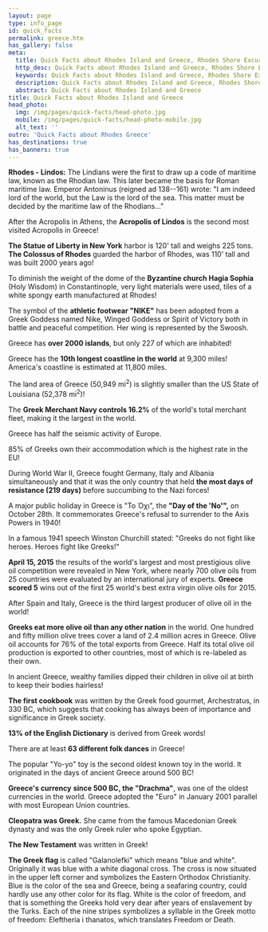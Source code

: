 ```yaml
---
layout: page
type: info_page
id: quick_facts
permalink: greece.htm
has_gallery: false
meta:
  title: Quick Facts about Rhodes Island and Greece, Rhodes Shore Excursions
  http_desc: Quick Facts about Rhodes Island and Greece, Rhodes Shore Excursions, Rhodes Fast Facts
  keywords: Quick Facts about Rhodes Island and Greece, Rhodes Shore Excursions, Rhodes Fast Facts
  description: Quick Facts about Rhodes Island and Greece, Rhodes Shore Excursions, Rhodes Fast Facts
  abstract: Quick Facts about Rhodes Island and Greece
title: Quick Facts about Rhodes Island and Greece
head_photo:
  img: /img/pages/quick-facts/head-photo.jpg
  mobile: /img/pages/quick-facts/head-photo-mobile.jpg
  alt_text: ''
outro: 'Quick Facts about Rhodes Greece'
has_destinations: true
has_banners: true
---
```

**Rhodes - Lindos:** The Lindians were the first to draw up a code of maritime law, known as the Rhodian law. This later became the basis for Roman maritime law. Emperor Antoninus (reigned ad 138--161) wrote: "I am indeed lord of the world, but the Law is the lord of the sea. This matter must be decided by the maritime law of the Rhodians..."

After the Acropolis in Athens, the **Acropolis of Lindos** is the second most visited Acropolis in Greece!

**The Statue of Liberty in New York** harbor is 120' tall and weighs 225 tons. **The Colossus of Rhodes** guarded the harbor of Rhodes, was 110' tall and was built 2000 years ago!

To diminish the weight of the dome of the **Byzantine church Hagia Sophia** (Holy Wisdom) in Constantinople, very light materials were used, tiles of a white spongy earth manufactured at Rhodes!

The symbol of the **athletic footwear "NIKE"** has been adopted from a Greek Goddess named Nike, Winged Goddess or Spirit of Victory both in battle and peaceful competition. Her wing is represented by the Swoosh.

Greece has **over 2000 islands**, but only 227 of which are inhabited!

Greece has the **10th longest coastline in the world** at 9,300 miles! America's coastline is estimated at 11,800 miles.

The land area of Greece (50,949 mi<sup>2</sup>) is slightly smaller than the US State of Louisiana (52,378 mi<sup>2</sup>)!

The **Greek Merchant Navy controls 16.2%** of the world's total merchant fleet, making it the largest in the world.

Greece has half the seismic activity of Europe.

85% of Greeks own their accommodation which is the highest rate in the EU!

During World War II, Greece fought Germany, Italy and Albania simultaneously and that it was the only country that held **the most days of resistance (219 days)** before succumbing to the Nazi forces!

A major public holiday in Greece is "Το Όχι", the **"Day of the 'No'",** on October 28th. It commemorates Greece's refusal to surrender to the Axis Powers in 1940!

In a famous 1941 speech Winston Churchill stated: "Greeks do not fight like heroes. Heroes fight like Greeks!"

**April 15, 2015** the results of the world's largest and most prestigious olive oil competition were revealed in New York, where nearly 700 olive oils from 25 countries were evaluated by an international jury of experts. **Greece scored 5** wins out of the first 25 world's best extra virgin olive oils for 2015.

After Spain and Italy, Greece is the third largest producer of olive oil in the world!

**Greeks eat more olive oil than any other nation** in the world. One hundred and fifty million olive trees cover a land of 2.4 million acres in Greece. Olive oil accounts for 76% of the total exports from Greece. Half its total olive oil production is exported to other countries, most of which is re-labeled as their own.

In ancient Greece, wealthy families dipped their children in olive oil at birth to keep their bodies hairless!

**The first cookbook** was written by the Greek food gourmet, Archestratus, in 330 BC, which suggests that cooking has always been of importance and significance in Greek society.

**13% of the English Dictionary** is derived from Greek words!

There are at least **63 different folk dances** in Greece!

The popular "Yo-yo" toy is the second oldest known toy in the world. It originated in the days of ancient Greece around 500 BC!

**Greece's currency** **since 500 BC, the "Drachma"**, was one of the oldest currencies in the world. Greece adopted the "Euro" in January 2001 parallel with most European Union countries.

**Cleopatra was Greek.** She came from the famous Macedonian Greek dynasty and was the only Greek ruler who spoke Egyptian.

**The New Testament** was written in Greek!

**The Greek flag** is called "Galanolefki" which means "blue and white". Originally it was blue with a white diagonal cross. The cross is now situated in the upper left corner and symbolizes the Eastern Orthodox Christianity. Blue is the color of the sea and Greece, being a seafaring country, could hardly use any other color for its flag. White is the color of freedom, and that is something the Greeks hold very dear after years of enslavement by the Turks. Each of the nine stripes symbolizes a syllable in the Greek motto of freedom: Eleftheria i thanatos, which translates Freedom or Death.